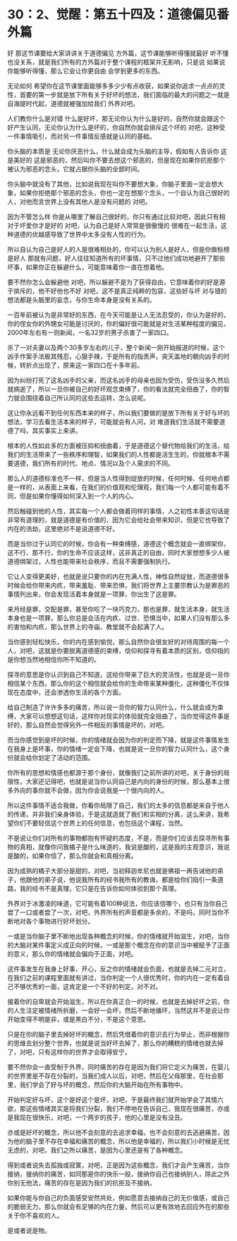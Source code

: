 # 30：2、觉醒：第五十四及：道德偏见番外篇

好 那这节课要给大家讲讲关于道德偏见 方外篇，这节课能够听得懂就最好 听不懂也没关系，就是我们所有的方外篇对于整个课程的框架并无影响，只是说 如果说你能够听得懂，那么它会让你更自由 会学到更多的东西。

无论如何 希望你在这节课里面能够多多少少有点收获，如果说你追求一点点的灵性，首要的第一步就是放下所有关于好坏的想法，我们面临的最大的问题之一就是自海提时代起，道德就被强加给我们 外界对吧。

人们教你什么是对错 什么是好坏，那无论你认为什么是好的，自然你就会跟这个好产生认同，无论你认为什么是坏的，你自然你就会排斥这个坏的 对吧，这种受一件事情吸引，而对另一件事情反感就是认同的基础。

你头脑的本质是 无论你厌恶什么，什么就会成为头脑的主导，假如有人告诉你 这是美好的 这是邪恶的，然后叫你不要去想这个邪恶的，但是现在如果你抗拒那个被认为邪恶的念头，它就占据你头脑的全部时间。

你头脑中就没有了其他，比如说我现在叫你不要想大象，你脑子里面一定会想大象，如果你拒绝那个邪恶的念头，你也一定在想那个念头，一个自认为自己很好的人，对他而言世界上没有其他人是没有问题的 对吧。

因为不管怎么样 你是从哪里了解自己很好的，你只有通过比较对吧，因此只有相对于坏爱你才是好的 对吧，认为自己是好人常常是很傲慢的 很难在一起生活，这种道德的优越感导致了世界中太多没有人性的行为。

所以自认为自己是好人的人是很难相处的，你可以认为别人是好人，但是你做标榜是好人 那就有问题，好人往往知道所有的坏事情，只不过他们成功地避开了那些坏事，如果你正在躲避什么，可能意味着你一直在想着他。

要不然你怎么会躲避他 对吧，所以躲避不是为了获得自由，它意味着你的好是源于排斥的，他不好他也不好 对吧，这不是真正纯粹的包容，这些好与坏 对与错的想法都是头脑里的妄念，与你生命本身是没有关系的。

一百年前被认为是非常好的东西，在今天可能是让人无法忍受的，你认为是好的，你的侄女你的外甥女可能是讨厌的，你的偏好很可能就是对生活某种程度的偏见，2000年左右有一则新闻，一名32岁的男子杀害了一家四口。

杀了一对夫妻以及两个30多岁左右的儿子，整个新闻一刚开始报道的时候，这个凶手作案手法极其残忍，心狠手辣，于是所有的指责声，突天盖地的朝向凶手的时候，转折点出现了，原来这一家四口在十多年前。

因为纠纷打死了这名凶手的父亲，而这名凶手的母亲也因为受伤，受伤没多久然后就病逝了，所以一旦你被自己的好坏观念束缚了，你的看法就完全扭曲了，你的智力就会围绕着自己所认同的这些去运转，怎么说呢。

这让你永远看不到任何东西本来的样子，所以我们要做的是放下所有关于好与坏的想法，学习去看生活本来的样子，可能就会有人问，对 难道我们生活就不需要道德了吗，其实事实上来讲。

根本的人性如此多的方面被压抑和扭曲着，于是道德这个替代物给我们的生活，给我们的生活带来了一些秩序和理智，如果我们的人性都是活生生的，你就根本不需要道德，我们所有的时代、地点、情况以及个人需求的不同。

那么人的道德标准也不一样，但是当人性得到绽放的时候，任何时候、任何地点都是一样的，从表面上来看，在我们的价值观和伦理观，我们每一个人都可能有着不同，但是如果你懂得如何深入到一个人的内心。

然后触碰到他的人性，其实每一个人都会做着同样的事情，人之初性本善这句话是非常有道理的，就是道德是有价值的，因为它会给社会带来知识，但是它也导致了内在的浩劫，这里绝对不是说道德不好。

而是当你过于认同它的时候，你会有一种束缚感，道德这个概念就会一直绑架你，这不行、那不行，你的生命不应该这样，这非真正的自由，同时大家想想多少人被道德绑架过，人性也能带来社会秩序，而且不需要强制执行。

它让人变得更美好，也就是说只要你的内在充满人性，神性自然绽放，而道德很多时候会给你带来内疚，带来羞耻、带来恐惧，我们将世界上主要宗教认为是罪恶的事情列出来，你会发现活着本身就是一项罪，你出生了这是罪。

来月经是罪，交配是罪，甚至你吃了一块巧克力，那也是罪，就生活本身，就生活本身也是一项罪，那么你总是会活在内疚、过世、恐惧当中，如果人们没有那么多的害怕和内疚，那么世界上的寺庙、教堂就不会起满了人。

当你感到轻松快乐，你的内在感到愉悦，那么自然你会很友好的对待周围的每一个人，对吧，这就是你要脱离道德感的束缚，信仰和探寻有着本质的区别，信仰指的是你想当然地相信你所不知道的。

探寻的意思是你认识到自己不知道，这给你带来了巨大的灵活性，也就是说一旦你相信某个东西，那么你的这个相信就会给你的生命带来某种僵化，这种僵化不仅体现在态度中，还会渗透你生活的各个方面。

给自己制造了许许多多的痛苦，所以说一旦你的智力认同什么，什么就会成为束缚，大家可以想想这句话，这样你对现实的体验就完全扭曲了，当你觉得这件事是好的，那么自然会觉得另外一件相反的事情是坏的，对吧。

而当你感觉到是坏的时候，你的情绪就会因为你的判定而下降，就是这件事情发生在我身上是坏事，你的情绪一定会下降，也就是说一旦你的智力认同什么，这个身份就会给你划定了活动的范围。

你所有的思想和情感也都源于那个身份，就像我们之前所讲的对吧，关于身份的局限性，大家还记得吧，也就是说当你认同自己是内向的身份的时候，那么基本上很多外向的事你就不会做，因为你会说我是一个很内向的人。

所以这件事情不适合我做，你看你局限了自己，我们的太多的信息都是来自于他人的传递，并非我们亲身体验，于是这就造就了我们和实相的分离，这么来讲，我希望你们不要轻信这个世界上的任何信息，也包括这个课程，当然。

不是说让你们对所有的事物都抱有怀疑的态度，不是，而是你们应该去探寻所有事物的真相，就像你问我橘子是什么味道的，我说是酸的，这是我的主观意识，我说是酸的，如果你信了，那么你就会和真相分离。

因为成熟的橘子大部分是甜的，对吧，当初释迦牟尼也就是佛祖一再告诫他的弟子，他跟他的弟子说，他说我所有的经书我所有的教诲，都是给你们指引一条道路，我的经书不是真理，它只是在告诉你如何体验到那个真理。

外界对于冰激凌的味道，它可能有着100种说法，你应该信哪个，也只有当你自己尝了一口或者尝了一次，对吧，外界所有的声音都是多余的，不是吗，同时当你不断地对各个事物进行好坏划分。

一或是当你脑子里不断地出现各种概念的时候，你的情绪就开始滋生，对吧，当你的大脑对某件事定义成正向的时候，一或是那个概念在你的意识当中被赋予了正面的意义，那么你的情绪就会偏向于正面，对吧。

这件事发生在我身上好事，开心，反之你的情绪就会负面，也就是去掉二元对立，在我们之前的课程里面就有讲过，当你判定一个人很优秀时，你的内在一定有着自己不够优秀的一面，这肯定是一个不好的判定，对不对。

接着你的自卑就会开始滋生，所以在你真正合一的时候，也就是去掉好坏之前，你的人生注定被情绪所折磨，一会好一会坏，然后不断地循环，当然这并不是说让你开始变得不明是非，或是黑白不分，不是这个意思。

只是在你的脑子里去掉好坏的概念，然后凭借着你的意识去行为举止，而非根据你的思维去划分整个世界，也就是说当好坏去掉了，那么你的糟糕的情绪也就去掉了，对吧，只有这样你的世界才会取得安宁。

要不然你会一直受制于外界，同时痛苦的存在是因为我们将它定义为痛苦，在婴儿的世界里是不存在分裂的，当我们成人以后，对吧，然后在父母那里，在社会那里，我们学会了好与坏的概念，然后你的大脑开始在所有事物中。

开始判定好与坏，这个是好这个是坏，对吧，于是最终我们就开始学会了其情六欲，那这些情绪其实是将我们分裂，我们不停地在告诉自己，我现在很痛苦，亦或是我现在很快乐，对吧，一个两岁的孩子，他的心里是没有没丑。

亦或是好坏的概念，所以他不会刻意的去追求幸福，也不会刻意的去逃避痛苦，因为他的脑子里不存在幸福和痛苦的概念，所以他是幸福的，所以我们小时候是无忧无虑的，对吧，我们之所以痛苦，是因为心里还是有了各种概念。

得到或者说失去孤独或寂寞，对吧，正是因为这些概念，我们才会产生痛苦，当你接纳，接纳你的痛苦，如同那是你的快乐一般，接纳你自己也接纳别人，除此之外你别无他法，痛苦的存在是因为我们的抗拒及不接纳。

如果你能与你自己的负面感受安然共处，例如愿意去接纳自己的无价值感，或自己的脆弱无力，那么你就会有足够的内在力量，然后可以更有效地去回应外在的那些关于你不喜欢的人。

是或者说是物。